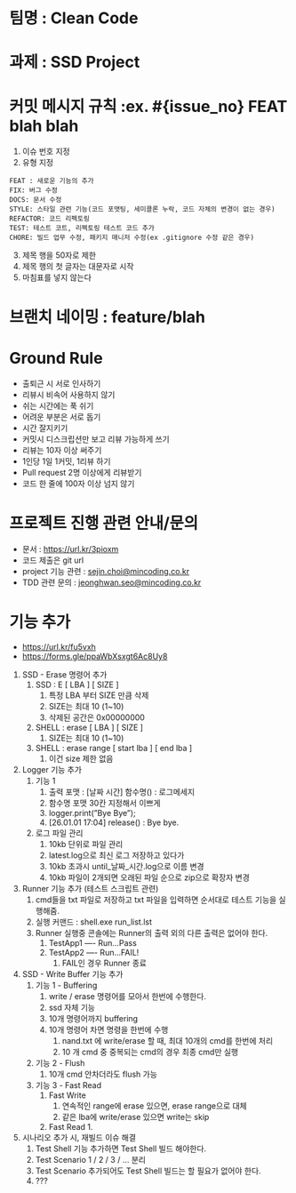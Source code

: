 # 팀명 : Clean Code
# 과제 : SSD Project

# 커밋 메시지 규칙 :ex. #{issue_no} FEAT blah blah

1. 이슈 번호 지정
2. 유형 지정
```
FEAT : 새로운 기능의 추가
FIX: 버그 수정
DOCS: 문서 수정
STYLE: 스타일 관련 기능(코드 포맷팅, 세미콜론 누락, 코드 자체의 변경이 없는 경우)
REFACTOR: 코드 리펙토링
TEST: 테스트 코트, 리펙토링 테스트 코드 추가
CHORE: 빌드 업무 수정, 패키지 매니저 수정(ex .gitignore 수정 같은 경우)
```
3. 제목 행을 50자로 제한
4. 제목 행의 첫 글자는 대문자로 시작
5. 마침표를 넣지 않는다


# 브랜치 네이밍 : feature/blah

# Ground Rule
- 출퇴근 시 서로 인사하기
- 리뷰시 비속어 사용하지 않기
- 쉬는 시간에는 푹 쉬기
- 어려운 부분은 서로 돕기
- 시간 잘지키기
- 커밋시 디스크립션만 보고 리뷰 가능하게 쓰기
- 리뷰는 10자 이상 써주기
- 1인당 1일 1커밋, 1리뷰 하기
- Pull request 2명 이상에게 리뷰받기
- 코드 한 줄에 100자 이상 넘지 않기

# 프로젝트 진행 관련 안내/문의
- 문서 : https://url.kr/3pioxm
- 코드 제출은 git url
- project 기능 관련 : sejin.choi@mincoding.co.kr
- TDD 관련 문의 : jeonghwan.seo@mincoding.co.kr


# 기능 추가
- https://url.kr/fu5vxh
- https://forms.gle/ppaWbXsxgt6Ac8Uy8
1. SSD - Erase 명령어 추가
    1. SSD : E [ LBA ] [ SIZE ]
        1. 특정 LBA 부터 SIZE 만큼 삭제
        2. SIZE는 최대 10 (1~10)
        3. 삭제된 공간은 0x00000000
    2. SHELL : erase [ LBA ] [ SIZE ]
        1. SIZE는 최대 10 (1~10)
    3. SHELL : erase range [ start lba ] [ end lba ]
        1. 이건 size 제한 없음
2. Logger 기능 추가
    1. 기능 1
        1. 출력 포맷 : [날짜 시간] 함수명() : 로그메세지
        2. 함수명 포맷 30칸 지정해서 이쁘게
        3. logger.print(”Bye Bye”);
        4. [26.01.01 17:04] release() : Bye bye.
    2. 로그 파일 관리
        1. 10kb 단위로 파일 관리
        2. latest.log으로 최신 로그 저장하고 있다가
        3. 10kb 초과시 until_날짜_시간.log으로 이름 변경
        4. 10kb 파일이 2개되면 오래된 파일 순으로 zip으로 확장자 변경
3. Runner 기능 추가 (테스트 스크립트 관련)
    1. cmd들을 txt 파일로 저장하고 txt 파일을 입력하면 순서대로 테스트 기능을 실행해줌.
    2. 실행 커맨드 : shell.exe run_list.lst
    3. Runner 실행중 콘솔에는 Runner의 출력 외의 다른 출력은 없어야 한다.
        1. TestApp1 —- Run…Pass
        2. TestApp2 —- Run…FAIL!
            1. FAIL인 경우 Runner 종료
4. SSD - Write Buffer 기능 추가
    1. 기능 1 - Buffering
        1. write / erase 명령어를 모아서 한번에 수행한다.
        2. ssd 자체 기능
        3. 10개 명령어까지 buffering
        4. 10개 명령어 차면 명령을 한번에 수행
            1. nand.txt 에 write/erase 할 때, 최대 10개의 cmd를 한번에 처리
            2. 10 개 cmd 중 중복되는 cmd의 경우 최종 cmd만 실행
    2. 기능 2 - Flush
        1. 10개 cmd 안차더라도 flush 가능
    3. 기능 3 - Fast Read
        1. Fast Write
            1. 연속적인 range에 erase 있으면, erase range으로 대체
            2. 같은 lba에 write/erase 있으면 write는 skip 
        2. Fast Read
            1. 
5. 시나리오 추가 시, 재빌드 이슈 해결
    1. Test Shell 기능 추가하면 Test Shell 빌드 해야한다.
    2. Test Scenario 1 / 2 / 3 / … 분리
    3. Test Scenario 추가되어도 Test Shell 빌드는 할 필요가 없어야 한다.
    4. ???
